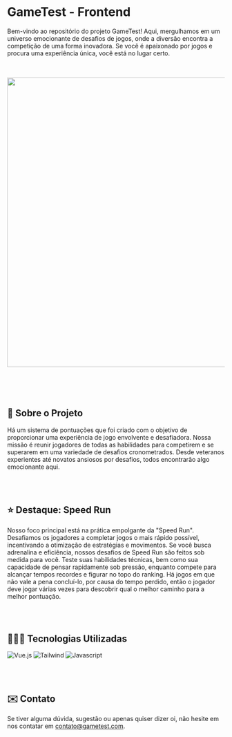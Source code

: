 # GameTest - Frontend

Bem-vindo ao repositório do projeto GameTest! Aqui, mergulhamos em um universo emocionante de desafios de jogos, onde a diversão encontra a competição de uma forma inovadora. Se você é apaixonado por jogos e procura uma experiência única, você está no lugar certo. </br>  </br> </br> 

<p align='center'>
  <img width='670' src='./src/assets/to_readme/gameTest.gif'></img>
</p>

 </br> </br> </br>


## 📖 Sobre o Projeto

Há um sistema de pontuações que foi criado com o objetivo de proporcionar uma experiência de jogo envolvente e desafiadora. Nossa missão é reunir jogadores de todas as habilidades para competirem e se superarem em uma variedade de desafios cronometrados. Desde veteranos experientes até novatos ansiosos por desafios, todos encontrarão algo emocionante aqui.

</br> </br>

## ⭐ Destaque: Speed Run

Nosso foco principal está na prática empolgante da "Speed Run". Desafiamos os jogadores a completar jogos o mais rápido possível, incentivando a otimização de estratégias e movimentos. Se você busca adrenalina e eficiência, nossos desafios de Speed Run são feitos sob medida para você. Teste suas habilidades técnicas, bem como sua capacidade de pensar rapidamente sob pressão, enquanto compete para alcançar tempos recordes e figurar no topo do ranking. Há jogos em que não vale a pena concluí-lo, por causa do tempo perdido, então o jogador deve jogar várias vezes para descobrir qual o melhor caminho para a melhor pontuação.

</br> </br>

## 👨🏻‍💻 Tecnologias Utilizadas

![Vue.js](https://img.shields.io/badge/vuejs-%2335495e.svg?style=for-the-badge&logo=vuedotjs&logoColor=%234FC08D)
![Tailwind](https://img.shields.io/badge/Tailwind_CSS-38B2AC?style=for-the-badge&logo=tailwind-css&logoColor=white)
![Javascript](https://img.shields.io/badge/JavaScript-323330?style=for-the-badge&logo=javascript&logoColor=F7DF1E)

</br> </br>

## ✉️ Contato

Se tiver alguma dúvida, sugestão ou apenas quiser dizer oi, não hesite em nos contatar em [contato@gametest.com](mailto:miquelven.silva@gmail.com).

</br> </br>
